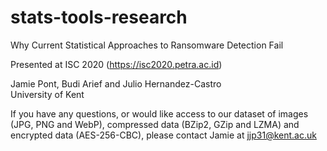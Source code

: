 # stats-tools-research

Why Current Statistical Approaches to Ransomware Detection Fail

Presented at ISC 2020 (https://isc2020.petra.ac.id)

Jamie Pont, Budi Arief and Julio Hernandez-Castro  
University of Kent

If you have any questions, or would like access to our dataset of images (JPG, PNG and WebP), compressed data (BZip2, GZip and LZMA) and encrypted data (AES-256-CBC), please contact Jamie at jjp31@kent.ac.uk
